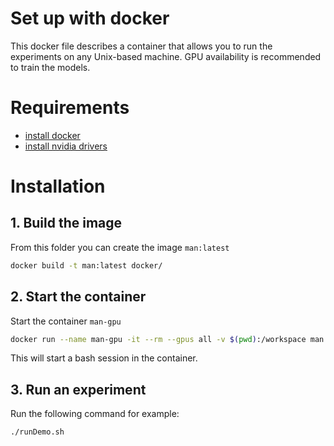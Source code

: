 # Set up with docker

This docker file describes a container that allows you to run the experiments on any Unix-based machine. GPU availability is recommended to train the models. 

# Requirements

- [install docker](https://docs.docker.com/install/)
- [install nvidia drivers](https://www.nvidia.com/Download/index.aspx?lang=en-us)

# Installation

## 1. Build the image

From this folder you can create the image `man:latest`

```sh
docker build -t man:latest docker/
```

## 2. Start the container

Start the container `man-gpu`

```sh
docker run --name man-gpu -it --rm --gpus all -v $(pwd):/workspace man:latest
```

This will start a bash session in the container.

## 3. Run an experiment

Run the following command for example:

```sh
./runDemo.sh
```
